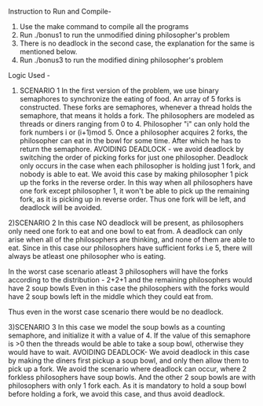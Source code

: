 Instruction to Run and Compile-
1) Use the make command to compile all the programs
2) Run ./bonus1 to run the unmodified dining philosopher's problem
3) There is no deadlock in the second case, the explanation for the same is mentioned below.
4) Run ./bonus3 to run the modified dining philosopher's problem

Logic Used - 
1) SCENARIO 1
 In the first version of the problem, we use binary semaphores to synchronize the eating of food. An array of 5 forks is constructed.
These forks are semaphores, whenever a thread holds the semaphore, that means it holds a fork.
The philosophers are modeled as threads or diners ranging from 0 to 4.
Philosopher "i" can only hold the fork numbers i or (i+1)mod 5.
Once a philosopher acquires 2 forks, the philosopher can eat in the bowl for some time. After which he has to return the semaphore.
AVOIDING DEADLOCK - we avoid deadlock by switching the order of picking forks for just one philosopher.
Deadlock only occurs in the case when each philosopher is holding just 1 fork, and nobody is able to eat.
We avoid this case by making philosopher 1 pick up the forks in the reverse order.
 In this way when all philosophers have one fork except philosopher 1, it won't be able to pick up the remaining fork, as it is picking up in reverse order.
 Thus one fork will be left, and deadlock will be avoided.

2)SCENARIO 2
In this case NO deadlock will be present, as philosophers only need one fork to eat and one bowl to eat from.
A deadlock can only arise when all of the philosophers are thinking, and none of them are able to eat.
Since in this case our philosophers have sufficient forks i.e 5, there will always be atleast one philosopher who is eating.

In the worst case scenario atleast 3 philosophers will have the forks according to the distribution - 2+2+1
and the remaining philosophers would have 2 soup bowls
Even in this case the philosophers with the forks would have 2 soup bowls left in the middle which they could eat from.

Thus even in the worst case scenario there would be no deadlock.

3)SCENARIO 3
In this case we model the soup bowls as a counting semaphore, and initialize it with a value of 4.
If the value of this semaphore is >0 then the threads would be able to take a soup bowl, otherwise they would have to wait.
AVOIDING DEADLOCK- We avoid deadlock in this case by making the diners first pickup a soup bowl,
and only then allow them to pick up a fork.
We avoid the scenario where deadlock can occur, where 2 forkless philosophers have soup bowls.
And the other 2 soup bowls are with philosophers with only 1 fork each.
As it is mandatory to hold a soup bowl before holding a fork, we avoid this case, and thus avoid deadlock.
